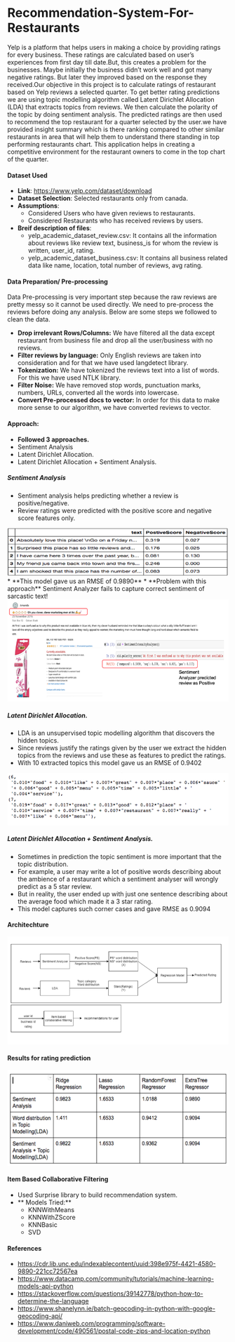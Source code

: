 # Recommendation-System-For-Restaurants

Yelp is a platform that helps users in making a choice by providing ratings for every business. These ratings are calculated based on user’s experiences from first day till date.But, this creates a problem for the businesses. Maybe initially the business didn’t work well and got many negative ratings. But later they improved based on the response they received.Our objective in this project is to calculate ratings of restaurant based on Yelp reviews a selected quarter. To get better rating predictions we are using topic modelling algorithm called Latent Dirichlet Allocation (LDA) that extracts topics from reviews. We then calculate the polarity of the topic by doing sentiment analysis. The predicted ratings are then used to recommend the top restaurant for a quarter selected by the user.we have provided insight summary which is there ranking compared to other similar restaurants in area that will help them to understand  there standing in top performing restaurants chart. This application helps in creating a competitive environment for the restaurant owners to come in the top chart of the quarter.

#### Dataset Used
* **Link**: https://www.yelp.com/dataset/download
* **Dataset Selection**: Selected restaurants only from canada.
* **Assumptions**:
    * Considered Users who have given reviews to restaurants.
    * Considered Restaurants who has received reviews by users.
* **Breif description of files**:
    * yelp_academic_dataset_review.csv: It contains all the information about reviews like review text, business_is for whom the review is written, user_id, rating.
    * yelp_academic_dataset_business.csv: It contains all business related data like name, location, total number of reviews, avg rating.
    
#### Data Preparation/ Pre-processing
Data Pre-processing is very important step because the raw reviews are pretty messy so it cannot be used directly. We need to pre-process the reviews before doing any analysis. Below are some steps we followed to clean the data.
 * **Drop irrelevant Rows/Columns:**
   We have filtered all the data except restaurant from business file and drop all the user/business with no reviews.
 * **Filter reviews by language:**
    Only English reviews are taken into consideration and for that we have used langdetect library.
 * **Tokenization:**
    We have tokenized the reviews text into a list of words. For this we have used NTLK library.
 * **Filter Noise:**
    We have removed stop words, punctuation marks, numbers, URLs, converted all the words into lowercase.
 * **Convert Pre-processed docs to vector:**
    In order for this data to make more sense to our algorithm, we have converted reviews to vector.

#### Approach:
   * **Followed 3 approaches.**
   * Sentiment Analysis
   * Latent Dirichlet Allocation.
   * Latent Dirichlet Allocation + Sentiment Analysis.
   
##### Sentiment Analysis
   * Sentiment analysis helps predicting whether a review is positive/negative.
   * Review ratings were predicted with the positive score and negative score features only.
<img src = "Images/Sentiment1.png" > 
   * **This model gave us an RMSE of 0.9890**
   * **Problem with this approach**
     Sentiment Analyzer fails to capture correct sentiment of sarcastic text!
<img src = "Images/Sentiment-Problem.png" > 


##### Latent Dirichlet Allocation.
   * LDA is an unsupervised topic modelling algorithm that discovers the hidden topics.
   * Since reviews justify the ratings given by the user we extract the hidden topics from the reviews and use these as features to predict the ratings.
   * With 10 extracted topics this model gave us an RMSE of 0.9402
<img src = "Images/LDA.png">
     
##### Latent Dirichlet Allocation + Sentiment Analysis.
   * Sometimes in prediction the topic sentiment is more important that the topic distribution.
   * For example, a user may write a lot of positive words describing about the ambience of a restaurant which a sentiment analyser will wrongly predict as a 5 star review. 
   * But in reality, the user ended up with just one sentence describing about the average food which made it a 3 star rating.
   * This model captures such corner cases and gave RMSE as 0.9094  

#### Architechture
<img src = "Images/Architechture.png" >
   
   
#### Results for rating prediction
<img src = "Images/Result.png">
   
   
#### Item Based Collaborative Filtering
   * Used Surprise library to build recommendation system.
   * ** Models Tried:**
        * KNNWithMeans
        * KNNWithZScore
        * KNNBasic
        * SVD
 
#### References
   * https://cdr.lib.unc.edu/indexablecontent/uuid:398e975f-4421-4580-9890-221cc72567ea 
   * https://www.datacamp.com/community/tutorials/machine-learning-models-api-python
   * https://stackoverflow.com/questions/39142778/python-how-to-determine-the-language
   * https://www.shanelynn.ie/batch-geocoding-in-python-with-google-geocoding-api/
   * https://www.daniweb.com/programming/software-development/code/490561/postal-code-zips-and-location-python
